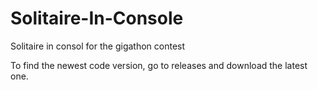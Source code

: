 # Solitaire-In-Console
Solitaire in consol for the gigathon contest

To find the newest code version, go to releases and download the latest one.

